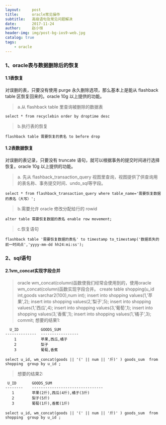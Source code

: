 ```yaml
---
layout:     post
title:      oracle常见操作
subtitle:   高级语句及常见问题解决
date:       2017-11-24
author:     赵小恒
header-img: img/post-bg-ios9-web.jpg
catalog: true
tags:
    - oracle
---
```


### 1、oracle表与数据删除后的恢复

#### 1.1表恢复

对误删的表，只要没有使用 purge 永久删除选项，那么基本上是能从 flashback table 区恢复回来的。oracle 10g 以上提供的功能。
>a.从 flashback table 里查询被删除的数据表
```
select * from recyclebin order by droptime desc
```
>b.执行表的恢复
```
flashback table 需要恢复的表名 to before drop
```
#### 1.2表数据恢复

对误删的表记录，只要没有 truncate 语句，就可以根据事务的提交时间进行选择恢复。oracle 10g 以上提供的功能。
 >a. 先从 flashback_transaction_query 视图里查询，视图提供了供查询用的表名称、事务提交时间、undo_sql等字段。
 ```
 select * from flashback_transaction_query where table_name='需要恢复数据的表名（大写）';
 ```
 >b.需要允许 oracle 修改分配给行的 rowid
 ```
 alter table 需要恢复数据的表名 enable row movement;
 ```
 >c.恢复语句
 ```
 flashback table '需要恢复数据的表名' to timestamp to_timestamp('数据丢失的前一时间点','yyyy-mm-dd hh24:mi:ss');
 ```

### 2、sql语句

#### 2.1vm_concat实现字段合并
>oracle wm_concat(column)函数使我们经常会使用到的，使用oracle wm_concat(column)函数实现字段合并。
create table shopping(u_id  int,goods varchar2(100),num int);
insert into shopping values(1,'苹果',2);
insert into shopping values(2,'梨子',5);
insert into shopping values(1,'西瓜',4);
insert into shopping values(3,'葡萄',1);
insert into shopping values(3,'香蕉',1);
insert into shopping values(1,'橘子',3);
commit;
>想要的结果1:
```
  U_ID   		GOODS_SUM
--------------  -----------------
	1    		苹果,西瓜,橘子
	2    		梨子
	3    		葡萄,香蕉
```
`select u_id, wm_concat(goods || '(' || num || '斤)' ) goods_sum  from shopping  group by u_id ;`
>想要的结果2:
```
 U_ID       GOODS_SUM                                                                       
--------    --------------------------------
   1        苹果(2斤),西瓜(4斤),橘子(3斤)                                                   
   2        梨子(5斤)                                                                       
   3        葡萄(1斤),香蕉(1斤)  
```
`select u_id, wm_concat(goods || '(' || num || '斤)' ) goods_sum  from shopping  group by u_id ;`
